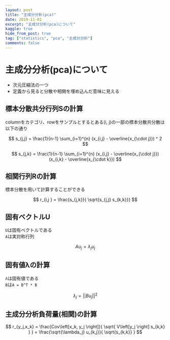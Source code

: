 ```yaml
---
layout: post
title: "主成分分析(pca)"
date: 2019-11-01
excerpt: "主成分分析(pca)について"
kaggle: true
hide_from_post: true
tag: ["statistics", "pca", "主成分分析"]
comments: false
---
```


# 主成分分析(pca)について
 - 次元圧縮法の一つ
 - 定義から見ると分散や相関を埋め込んだ意味に見える

## 標本分散共分行列Sの計算
columnをカテゴリ、rowをサンプルとするとある(i, j)の一部の標本分散共分散は以下の通り  

$$
s_{j,j} = \frac{1}{n-1} \sum_{i=1}^{n} (x_{i,j} - \overline{x_{\cdot j}}) ^ 2
$$

$$
s_{j,k} = \frac{1}{n-1} \sum_{i=1}^{n} (x_{i,j} - \overline{x_{\cdot j}}) (x_{i,k} - \overline{x_{\cdot k}})
$$

## 相関行列Rの計算
標本分散を用いて計算することができる  

$$
r_{i,j } = \frac{s_{j,k}}{ \sqrt{s_{j,j} s_{k,k}}}
$$

## 固有ベクトルU
`U`は固有ベクトルである  
`A`は実対称行列  

$$
A u_j = \lambda_j u_j
$$

## 固有値λの計算
`Λ`は固有値である  
`B`は`A = B^T * B`  

$$
\lambda _j = {|| B u_j||}^2
$$

## 主成分分析負荷量(相関)の計算

$$
r_{y_j,x_k} = \frac{Cov\left[x_k, y_j \right]}{ \sqrt{ V\left[y_j  \right] s_{k,k} } } = \frac{\sqrt{\lambda_j} u_{k,j}}{ \sqrt{s_{k,k}} }
$$

